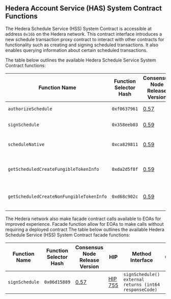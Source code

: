 ## Hedera Account Service (HAS) System Contract Functions

The Hedera Schedule Service (HSS) System Contract is accessible at address `0x16b` on the Hedera network. This contract interface introduces a new schedule transaction proxy contract to interact with other contracts for functionality such as creating and signing scheduled transactions. It also enables querying information about certain scheduled transactions.

The table below outlines the available Hedera Schedule Service System Contract functions:

| Function Name     | Function Selector Hash | Consensus Node Release Version                                               | HIP                                            | Method Interface                                                           |
| -----------------  | ---------------------- | ---------------------------------------------------------------------------- | ---------------------------------------------- | -------------------------------------------------------------------------- |
| `authorizeSchedule` | `0xf0637961`           | [0.57](https://docs.hedera.com/hedera/networks/release-notes/services#release-v0.57) | [HIP 755](https://hips.hedera.com/hip/hip-755) | `authorizeSchedule(address schedule) external returns (int64 responseCode)`                                           |
| `signSchedule`     | `0x358eeb03`           | [0.59](https://docs.hedera.com/hedera/networks/release-notes/services#release-v0.59) | [HIP 755](https://hips.hedera.com/hip/hip-755) | `signSchedule(address schedule, bytes memory signatureMap) external returns (int64 responseCode`                              |
| `scheduleNative` | `0xca829811`           | [0.59](https://docs.hedera.com/hedera/networks/release-notes/services#release-v0.59) | [HIP 756](https://hips.hedera.com/hip/hip-756) | `scheduleNative(address systemContractAddress, bytes memory callData, address payer) external returns (int64 responseCode, address scheduleAddress)` |
| `getScheduledCreateFungibleTokenInfo`    | `0xda2d5f8f`           | [0.59](https://docs.hedera.com/hedera/networks/release-notes/services#release-v0.59) | [HIP 756](https://hips.hedera.com/hip/hip-756) | `getScheduledCreateFungibleTokenInfo(address scheduleAddress) external returns (int64 responseCode, IHederaTokenService.FungibleTokenInfo memory fungibleTokenInfo)` |
| `getScheduledCreateNonFungibleTokenInfo`    | `0xd68c902c`           | [0.59](https://docs.hedera.com/hedera/networks/release-notes/services#release-v0.59) | [HIP 756](https://hips.hedera.com/hip/hip-756) | `getScheduledCreateNonFungibleTokenInfo(address scheduleAddress) external returns (int64 responseCode, IHederaTokenService.NonFungibleTokenInfo memory nonFungibleTokenInfo)` |

The Hedera network also make facade contract calls available to EOAs for improved experience.
Facade function allow for EOAs to make calls without requiring a deployed contract
The table below outlines the available Hedera Schedule Service (HSS) System Contract facade functions:

| Function Name                          | Function Selector Hash | Consensus Node Release Version                                               | HIP                                            | Method Interface                                                                                                                                                              | Comments                                                       |
| -------------------------------------- | ---------------------- | ---------------------------------------------------------------------------- | ---------------------------------------------- | ----------------------------------------------------------------------------------------------------------------------------------------------------------------------------- | -------------------------------------------------------------- |
| `signSchedule`   | `0x06d15889`  | [0.57](https://docs.hedera.com/hedera/networks/release-notes/services#release-v0.57)  | [HIP 755](https://hips.hedera.com/hip/hip-755) | `signSchedule() external returns (int64 responseCode)` |